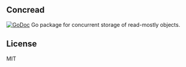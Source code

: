 Concread
-----------
[![GoDoc](https://godoc.org/github.com/vron/concread?status.svg)](https://godoc.org/github.com/vron/concread)
Go package for concurrent storage of read-mostly objects.

License
---------

MIT